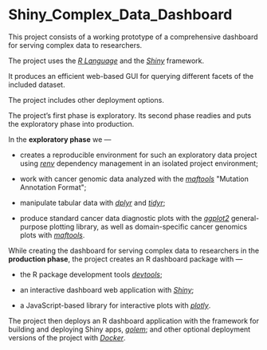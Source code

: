 # Shiny_Complex_Data_Dashboard

This project consists of a working prototype of a comprehensive dashboard for serving complex data to researchers.

The project uses the [*R Language*](https://www.r-project.org) and the [*Shiny*](https://shiny.rstudio.com) framework.

It produces an efficient web-based GUI for querying different facets of the included dataset.

The project includes other deployment options.

The project’s first phase is exploratory. Its second phase readies and puts the exploratory phase into production.

In the **exploratory phase** we —

* creates a reproducible environment for such an exploratory data project using [*renv*](https://rstudio.github.io/renv/articles/renv.html) dependency management in an isolated project environment;

* work with cancer genomic data analyzed with the [*maftools*](https://bioconductor.org/packages/release/bioc/html/maftools.html) "Mutation Annotation Format";  

* manipulate tabular data with [*dplyr*](https://dplyr.tidyverse.org) and [*tidyr*](https://tidyr.tidyverse.org);  

* produce standard cancer data diagnostic plots with the [*ggplot2*](https://ggplot2.tidyverse.org) general-purpose plotting library, as well as domain-specific cancer genomics plots with [*maftools*](https://bioconductor.org/packages/release/bioc/html/maftools.html).  

While creating the dashboard for serving complex data to researchers in the **production phase**, the project creates an R dashboard package with —   

* the R package development tools [*devtools*](https://devtools.r-lib.org);  

* an interactive dashboard web application with [*Shiny*](https://shiny.rstudio.com);  

* a JavaScript-based library for interactive plots with [*plotly*](https://plotly.com).  

The project then deploys an R dashboard application with the framework for building and deploying Shiny apps, [*golem*](https://golemverse.org); and other optional deployment  versions of the project with [*Docker*](https://www.docker.com).
